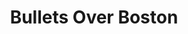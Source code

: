 ---
title: Bullets Over Boston
permalink: /program/bullets/information
slug: bullets
theme: summer-mysteries
shows:
  - title: Samantha Spade and the Steve Starr Caper
    slug: spade
    contentNote: "Content context note"
    contentWarnings:
      - Guns and gun violence
      - Murder
      - Alcohol
    soundWarnings:
      - Gunshots at approximately X min (practical)
  - title: After the Thin Man
    slug: thinman
    contentNote: "Content context note"
    contentWarnings:
      - Guns and gun violence
      - Murder
      - Alcohol
    soundWarnings:
      - Gunshots at approximately X min (practical)
venues:
  - church
  - mosesian
---